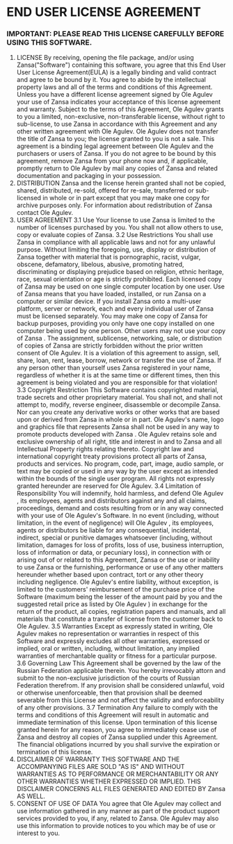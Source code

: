 # END USER LICENSE AGREEMENT

### IMPORTANT: PLEASE READ THIS LICENSE CAREFULLY BEFORE USING THIS SOFTWARE.
1. LICENSE
By receiving, opening the file package, and/or using Zansa("Software") containing this software, you agree that this End User User License Agreement(EULA) is a legally binding and valid contract and agree to be bound by it. You agree to abide by the intellectual property laws and all of the terms and conditions of this Agreement.
Unless you have a different license agreement signed by Ole Agulev your use of Zansa indicates your acceptance of this license agreement and warranty.
Subject to the terms of this Agreement, Ole Agulev grants to you a limited, non-exclusive, non-transferable license, without right to sub-license, to use Zansa in accordance with this Agreement and any other written agreement with Ole Agulev. Ole Agulev does not transfer the title of Zansa to you; the license granted to you is not a sale. This agreement is a binding legal agreement between Ole Agulev and the purchasers or users of Zansa.
If you do not agree to be bound by this agreement, remove Zansa from your phone now and, if applicable, promptly return to Ole Agulev by mail any copies of Zansa and related documentation and packaging in your possession.
2. DISTRIBUTION
Zansa and the license herein granted shall not be copied, shared, distributed, re-sold, offered for re-sale, transferred or sub-licensed in whole or in part except that you may make one copy for archive purposes only. For information about redistribution of Zansa contact Ole Agulev.
3. USER AGREEMENT
3.1 Use
Your license to use Zansa is limited to the number of licenses purchased by you. You shall not allow others to use, copy or evaluate copies of Zansa.
3.2 Use Restrictions
You shall use Zansa in compliance with all applicable laws and not for any unlawful purpose. Without limiting the foregoing, use, display or distribution of Zansa together with material that is pornographic, racist, vulgar, obscene, defamatory, libelous, abusive, promoting hatred, discriminating or displaying prejudice based on religion, ethnic heritage, race, sexual orientation or age is strictly prohibited.
Each licensed copy of Zansa may be used on one single computer location by one user. Use of Zansa means that you have loaded, installed, or run Zansa on a computer or similar device. If you install Zansa onto a multi-user platform, server or network, each and every individual user of Zansa must be licensed separately.
You may make one copy of Zansa for backup purposes, providing you only have one copy installed on one computer being used by one person. Other users may not use your copy of Zansa . The assignment, sublicense, networking, sale, or distribution of copies of Zansa are strictly forbidden without the prior written consent of Ole Agulev. It is a violation of this agreement to assign, sell, share, loan, rent, lease, borrow, network or transfer the use of Zansa. If any person other than yourself uses Zansa registered in your name, regardless of whether it is at the same time or different times, then this agreement is being violated and you are responsible for that violation!
3.3 Copyright Restriction
This Software contains copyrighted material, trade secrets and other proprietary material. You shall not, and shall not attempt to, modify, reverse engineer, disassemble or decompile Zansa. Nor can you create any derivative works or other works that are based upon or derived from Zansa in whole or in part.
Ole Agulev's name, logo and graphics file that represents Zansa shall not be used in any way to promote products developed with Zansa . Ole Agulev retains sole and exclusive ownership of all right, title and interest in and to Zansa and all Intellectual Property rights relating thereto.
Copyright law and international copyright treaty provisions protect all parts of Zansa, products and services. No program, code, part, image, audio sample, or text may be copied or used in any way by the user except as intended within the bounds of the single user program. All rights not expressly granted hereunder are reserved for Ole Agulev.
3.4 Limitation of Responsibility
You will indemnify, hold harmless, and defend Ole Agulev , its employees, agents and distributors against any and all claims, proceedings, demand and costs resulting from or in any way connected with your use of Ole Agulev's Software.
In no event (including, without limitation, in the event of negligence) will Ole Agulev , its employees, agents or distributors be liable for any consequential, incidental, indirect, special or punitive damages whatsoever (including, without limitation, damages for loss of profits, loss of use, business interruption, loss of information or data, or pecuniary loss), in connection with or arising out of or related to this Agreement, Zansa or the use or inability to use Zansa or the furnishing, performance or use of any other matters hereunder whether based upon contract, tort or any other theory including negligence.
Ole Agulev's entire liability, without exception, is limited to the customers' reimbursement of the purchase price of the Software (maximum being the lesser of the amount paid by you and the suggested retail price as listed by Ole Agulev ) in exchange for the return of the product, all copies, registration papers and manuals, and all materials that constitute a transfer of license from the customer back to Ole Agulev.
3.5 Warranties
Except as expressly stated in writing, Ole Agulev makes no representation or warranties in respect of this Software and expressly excludes all other warranties, expressed or implied, oral or written, including, without limitation, any implied warranties of merchantable quality or fitness for a particular purpose.
3.6 Governing Law
This Agreement shall be governed by the law of the Russian Federation applicable therein. You hereby irrevocably attorn and submit to the non-exclusive jurisdiction of the courts of Russian Federation therefrom. If any provision shall be considered unlawful, void or otherwise unenforceable, then that provision shall be deemed severable from this License and not affect the validity and enforceability of any other provisions.
3.7 Termination
Any failure to comply with the terms and conditions of this Agreement will result in automatic and immediate termination of this license. Upon termination of this license granted herein for any reason, you agree to immediately cease use of Zansa and destroy all copies of Zansa supplied under this Agreement. The financial obligations incurred by you shall survive the expiration or termination of this license.
4. DISCLAIMER OF WARRANTY
THIS SOFTWARE AND THE ACCOMPANYING FILES ARE SOLD "AS IS" AND WITHOUT WARRANTIES AS TO PERFORMANCE OR MERCHANTABILITY OR ANY OTHER WARRANTIES WHETHER EXPRESSED OR IMPLIED. THIS DISCLAIMER CONCERNS ALL FILES GENERATED AND EDITED BY Zansa AS WELL.
5. CONSENT OF USE OF DATA
You agree that Ole Agulev may collect and use information gathered in any manner as part of the product support services provided to you, if any, related to Zansa. Ole Agulev may also use this information to provide notices to you which may be of use or interest to you.
